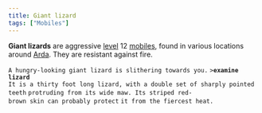 ```yaml
---
title: Giant lizard
tags: ["Mobiles"]
---
```

**Giant lizards** are aggressive [level](level "wikilink") 12
[mobiles](mobile "wikilink"), found in various locations around
[Arda](Arda "wikilink"). They are resistant against fire.

`A hungry-looking giant lizard is slithering towards you.`
`>`**`examine lizard`**
`It is a thirty foot long lizard, with a double set of sharply pointed teeth`
`protruding from its wide maw. Its striped red-brown skin can probably protect`
`it from the fiercest heat.`
